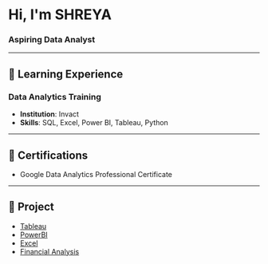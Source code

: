 # Hi, I'm SHREYA   
### Aspiring Data Analyst  

---

## 📘 **Learning Experience**
### Data Analytics  Training
- **Institution**: Invact
- **Skills**: SQL, Excel, Power BI, Tableau, Python  

 ---
 
## 📜 **Certifications**
- Google Data Analytics Professional Certificate

---

## 📂 **Project**
- [Tableau](https://public.tableau.com/app/profile/shreyashetty./vizzes)
- [PowerBI](https://github.com/shreyashetty-1/PowerBI-.git)
- [Excel](https://github.com/shreyashetty-1/Excel.git)
- [Financial Analysis](https://github.com/shreyashetty-1/Financial-Analysis.git)

 




